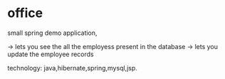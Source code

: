 # office

small spring demo application, 

-> lets you see the all the employess present in the database 
-> lets you update the employee records

technology: java,hibernate,spring,mysql,jsp.
